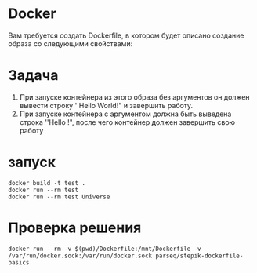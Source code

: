 # Docker
Вам требуется создать Dockerfile, в котором будет описано создание образа со следующими свойствами:
# Задача
1. При запуске контейнера из этого образа без аргументов он должен вывести строку ''Hello World!" и завершить работу.
2. При запуске контейнера с аргументом <arg> должна быть выведена строка  ''Hello <arg>!", после чего контейнер должен завершить свою работу
# запуск
```
docker build -t test .
docker run --rm test
docker run --rm test Universe
```
# Проверка решения
```
docker run --rm -v $(pwd)/Dockerfile:/mnt/Dockerfile -v /var/run/docker.sock:/var/run/docker.sock parseq/stepik-dockerfile-basics
```
